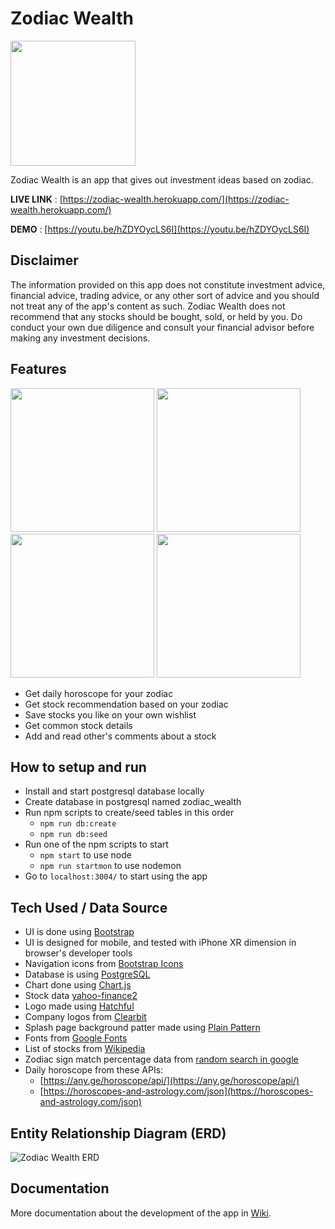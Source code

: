 # Zodiac Wealth
<img src="https://user-images.githubusercontent.com/17814490/189079782-d1adb19f-ee37-4ebb-8cb7-5fa4e0b1fb08.png" width=200 />

Zodiac Wealth is an app that gives out investment ideas based on zodiac.

**LIVE LINK** : [https://zodiac-wealth.herokuapp.com/](https://zodiac-wealth.herokuapp.com/)

**DEMO** : [https://youtu.be/hZDYOycLS6I](https://youtu.be/hZDYOycLS6I)

## Disclaimer
The information provided on this app does not constitute investment advice, financial advice, trading advice, or any other sort of advice and you should not treat any of the app's content as such. Zodiac Wealth does not recommend that any stocks should be bought, sold, or held by you. Do conduct your own due diligence and consult your financial advisor before making any investment decisions.

## Features
<img src="https://user-images.githubusercontent.com/17814490/189077489-ba1530b1-da28-4469-9d3f-f471d2e2a79f.png" width=230 /> <img src="https://user-images.githubusercontent.com/17814490/189077515-1f9054b9-b099-4943-ab41-1a241e7233a9.png" width=230 /> <img src="https://user-images.githubusercontent.com/17814490/189077536-275ad8ea-28b4-42bf-9d52-44cd4c773b35.png" width=230 /> <img src="https://user-images.githubusercontent.com/17814490/189077551-1a1ec459-e2c1-48aa-b3d3-92a8c14c5b8e.png" width=230 />

- Get daily horoscope for your zodiac
- Get stock recommendation based on your zodiac
- Save stocks you like on your own wishlist
- Get common stock details
- Add and read other's comments about a stock

## How to setup and run
- Install and start postgresql database locally
- Create database in postgresql named zodiac_wealth
- Run npm scripts to create/seed tables in this order
  - ```npm run db:create```
  - ```npm run db:seed```
- Run one of the npm scripts to start
  - ```npm start``` to use node
  - ```npm run startmon``` to use nodemon
- Go to ```localhost:3004/``` to start using the app

## Tech Used / Data Source
- UI is done using [Bootstrap](https://getbootstrap.com/)
- UI is designed for mobile, and tested with iPhone XR dimension in browser's developer tools
- Navigation icons from [Bootstrap Icons](https://icons.getbootstrap.com/)
- Database is using [PostgreSQL](https://www.postgresql.org/)
- Chart done using [Chart.js](https://www.chartjs.org/)
- Stock data [yahoo-finance2](https://www.npmjs.com/package/yahoo-finance2)
- Logo made using [Hatchful](https://hatchful.shopify.com/)
- Company logos from [Clearbit](https://logo.clearbit.com)
- Splash page background patter made using [Plain Pattern](http://www.kennethcachia.com/plain-pattern/)
- Fonts from [Google Fonts](https://fonts.google.com/share?selection.family=Assistant) 
- List of stocks from [Wikipedia](https://en.wikipedia.org/wiki/List_of_S%26P_500_companies) 
- Zodiac sign match percentage data from [random search in google](http://lifescienceglobal.com/social/29-dating-23/zodiac-signs-dates-love-compatibility.php)
- Daily horoscope from these APIs:
  - [https://any.ge/horoscope/api/](https://any.ge/horoscope/api/)
  - [https://horoscopes-and-astrology.com/json](https://horoscopes-and-astrology.com/json)

## Entity Relationship Diagram (ERD)
![Zodiac Wealth ERD](https://user-images.githubusercontent.com/17814490/164978387-833dab0d-d118-419b-b90f-6d1fab9ceb52.png)

## Documentation
More documentation about the development of the app in [Wiki](https://github.com/hertantoirawan/zodiac-wealth/wiki).

